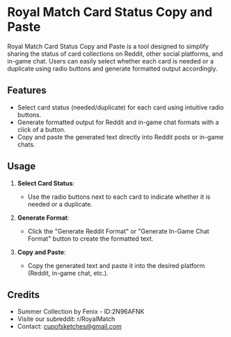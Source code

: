 # Royal Match Card Status Copy and Paste

Royal Match Card Status Copy and Paste is a tool designed to simplify sharing the status of card collections on Reddit, other social platforms, and in-game chat. 
Users can easily select whether each card is needed or a duplicate using radio buttons and generate formatted output accordingly.

## Features

- Select card status (needed/duplicate) for each card using intuitive radio buttons.
- Generate formatted output for Reddit and in-game chat formats with a click of a button.
- Copy and paste the generated text directly into Reddit posts or in-game chats.

## Usage

1. **Select Card Status**:
   - Use the radio buttons next to each card to indicate whether it is needed or a duplicate.

2. **Generate Format**:
   - Click the "Generate Reddit Format" or "Generate In-Game Chat Format" button to create the formatted text.

3. **Copy and Paste**:
   - Copy the generated text and paste it into the desired platform (Reddit, in-game chat, etc.).


## Credits

- Summer Collection by Fenix - ID:2N96AFNK
- Visite our subreddit: r/RoyalMatch
- Contact: cupofsketches@gmail.com
